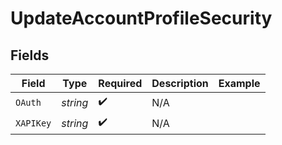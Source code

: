# UpdateAccountProfileSecurity


## Fields

| Field              | Type               | Required           | Description        | Example            |
| ------------------ | ------------------ | ------------------ | ------------------ | ------------------ |
| `OAuth`            | *string*           | :heavy_check_mark: | N/A                |                    |
| `XAPIKey`          | *string*           | :heavy_check_mark: | N/A                |                    |